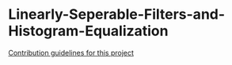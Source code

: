 # Linearly-Seperable-Filters-and-Histogram-Equalization
[Contribution guidelines for this project](Description.pdf)
